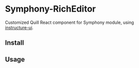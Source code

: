 # Symphony-RichEditor 

Customized Quill React component for Symphony module, using [instructure-ui](https://instructure.design).



## Install



## Usage